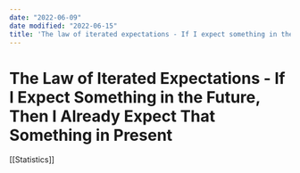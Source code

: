```yaml
---
date: "2022-06-09"
date modified: "2022-06-15"
title: 'The law of iterated expectations - If I expect something in the future, then I already expect that something in present'
---
```


# The Law of Iterated Expectations - If I Expect Something in the Future, Then I Already Expect That Something in Present
[[Statistics]]
